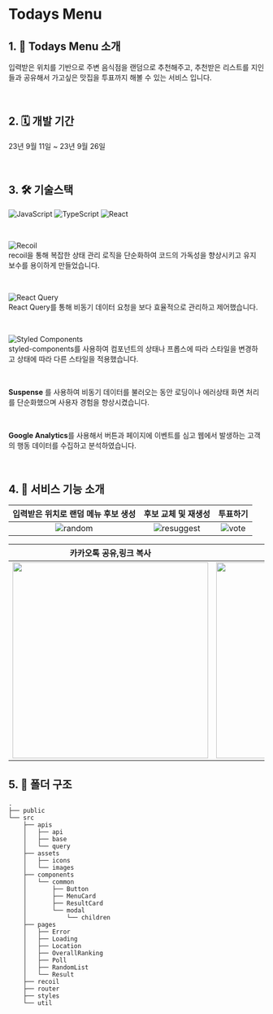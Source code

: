 # Todays Menu

## 1. 📱 Todays Menu 소개
입력받은 위치를 기반으로 주변 음식점을 랜덤으로 추천해주고, 
추천받은 리스트를 지인들과 공유해서 가고싶은 맛집을 투표까지 해볼 수 있는 서비스 입니다.

</br>

## 2. 🗓️ 개발 기간 
23년 9월 11일 ~ 23년 9월 26일

</br>

## 3. 🛠️ 기술스택
![JavaScript](https://img.shields.io/badge/javascript-%23323330.svg?style=for-the-badge&logo=javascript&logoColor=%23F7DF1E)
![TypeScript](https://img.shields.io/badge/typescript-%23007ACC.svg?style=for-the-badge&logo=typescript&logoColor=white)
![React](https://img.shields.io/badge/react-%2320232a.svg?style=for-the-badge&logo=react&logoColor=%2361DAFB)

</br>

![Recoil](https://img.shields.io/badge/Recoil-3578E5?style=for-the-badge&logo=recoil&logoColor=white)
</br> recoil을 통해 복잡한 상태 관리 로직을 단순화하여 코드의 가독성을 향상시키고 유지 보수를 용이하게 만들었습니다.

</br>


![React Query](https://img.shields.io/badge/-React%20Query-FF4154?style=for-the-badge&logo=react%20query&logoColor=white)
</br> React Query를 통해 비동기 데이터 요청을 보다 효율적으로 관리하고 제어했습니다.

</br>

![Styled Components](https://img.shields.io/badge/styled--components-DB7093?style=for-the-badge&logo=styled-components&logoColor=white)
</br> styled-components를 사용하여 컴포넌트의 상태나 프롭스에 따라 스타일을 변경하고 상태에 따라 다른 스타일을 적용했습니다.


</br>

**Suspense** 를 사용하여 비동기 데이터를 불러오는 동안 로딩이나 에러상태 화면 처리를 단순화했으며 사용자 경험을 향상시켰습니다.

</br>

**Google Analytics**를 사용해서 버튼과 페이지에 이벤트를 심고 웹에서 발생하는 고객의 행동 데이터를 수집하고 분석하였습니다.


</br>


## 4. 🎨 서비스 기능 소개
|               입력받은 위치로 랜덤 메뉴 후보 생성            |                 후보 교체 및 재생성         | 투표하기 |
| :---------------------------------: | :---------------------------------: | :---------------------------------: |
| ![random](https://github.com/bringvotrevin/todays-menu-front/assets/81025416/3902bde0-3d48-49eb-a418-01b1ea5582c3) |  ![resuggest](https://github.com/bringvotrevin/todays-menu-front/assets/81025416/d6ce2b0f-2270-4155-aef3-30ce74176179) | ![vote](https://github.com/bringvotrevin/todays-menu-front/assets/81025416/83cdc5dd-fc73-48df-8aee-f48012267354) |


|          카카오톡 공유,링크 복사         |            링크 이동             |
| :---------------------------------: | :---------------------------------: |
| <img src="https://github.com/bringvotrevin/todays-menu-front/assets/81025416/69bacbf6-f2bb-44c7-becb-c5c67ac562a6" width="385"/> | <img src="https://github.com/bringvotrevin/todays-menu-front/assets/81025416/f310151a-61a9-4753-b557-94ea120f3c96" width="385"/> |


## 5. 📁 폴더 구조

```
.
├── public
└── src
    ├── apis
    │   ├── api
    │   ├── base
    │   └── query
    ├── assets
    │   ├── icons
    │   └── images
    ├── components
    │   └── common
    │       ├── Button
    │       ├── MenuCard
    │       ├── ResultCard
    │       └── modal
    │           └── children
    ├── pages
    │   ├── Error
    │   ├── Loading
    │   ├── Location
    │   ├── OverallRanking
    │   ├── Poll
    │   ├── RandomList
    │   └── Result
    ├── recoil
    ├── router
    ├── styles
    └── util
```
